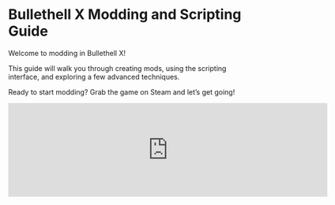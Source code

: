# Bullethell X Modding and Scripting Guide

Welcome to modding in Bullethell X!

This guide will walk you through creating mods, using the scripting interface,
and exploring a few advanced techniques.

Ready to start modding? Grab the game on Steam and let’s get going!

<iframe src="https://store.steampowered.com/widget/764420/"
frameborder="0" width="646" height="190" style="color-scheme:asdf"
></iframe>
